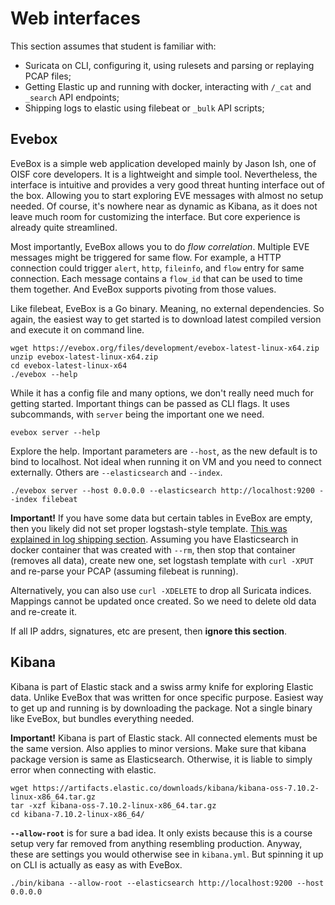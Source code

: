 # Web interfaces

This section assumes that student is familiar with:
* Suricata on CLI, configuring it, using rulesets and parsing or replaying PCAP files;
* Getting Elastic up and running with docker, interacting with `/_cat` and `_search` API endpoints;
* Shipping logs to elastic using filebeat or `_bulk` API scripts;

## Evebox

EveBox is a simple web application developed mainly by Jason Ish, one of OISF core developers. It is a lightweight and simple tool. Nevertheless, the interface is intuitive and provides a very good threat hunting interface out of the box. Allowing you to start exploring EVE messages with almost no setup needed. Of course, it's nowhere near as dynamic as Kibana, as it does not leave much room for customizing the interface. But core experience is already quite streamlined.

Most importantly, EveBox allows you to do *flow correlation*. Multiple EVE messages might be triggered for same flow. For example, a HTTP connection could trigger `alert`, `http`, `fileinfo`, and `flow` entry for same connection. Each message contains a `flow_id` that can be used to time them together. And EveBox supports pivoting from those values.

Like filebeat, EveBox is a Go binary. Meaning, no external dependencies. So again, the easiest way to get started is to download latest compiled version and execute it on command line.

```
wget https://evebox.org/files/development/evebox-latest-linux-x64.zip
unzip evebox-latest-linux-x64.zip
cd evebox-latest-linux-x64
./evebox --help
```

While it has a config file and many options, we don't really need much for getting started. Important things can be passed as CLI flags. It uses subcommands, with `server` being the important one we need.

```
evebox server --help
```

Explore the help. Important parameters are `--host`, as the new default is to bind to localhost. Not ideal when running it on VM and you need to connect externally. Others are `--elasticsearch` and `--index`.

```
./evebox server --host 0.0.0.0 --elasticsearch http://localhost:9200 --index filebeat
```

**Important!** If you have some data but certain tables in EveBox are empty, then you likely did not set proper logstash-style template. [This was explained in log shipping section](/Suricata/elastic-log-shipping). Assuming you have Elasticsearch in docker container that was created with `--rm`, then stop that container (removes all data), create new one, set logstash template with `curl -XPUT` and re-parse your PCAP (assuming filebeat is running).

Alternatively, you can also use `curl -XDELETE` to drop all Suricata indices. Mappings cannot be updated once created. So we need to delete old data and re-create it.

If all IP addrs, signatures, etc are present, then **ignore this section**.

## Kibana

Kibana is part of Elastic stack and a swiss army knife for exploring Elastic data. Unlike EveBox that was written for once specific purpose. Easiest way to get up and running is by downloading the package. Not a single binary like EveBox, but bundles everything needed.

**Important!** Kibana is part of Elastic stack. All connected elements must be the same version. Also applies to minor versions. Make sure that kibana package version is same as Elasticsearch. Otherwise, it is liable to simply error when connecting with elastic.

```
wget https://artifacts.elastic.co/downloads/kibana/kibana-oss-7.10.2-linux-x86_64.tar.gz
tar -xzf kibana-oss-7.10.2-linux-x86_64.tar.gz
cd kibana-7.10.2-linux-x86_64/
```

**`--allow-root`** is for sure a bad idea. It only exists because this is a course setup very far removed from anything resembling production. Anyway, these are settings you would otherwise see in `kibana.yml`. But spinning it up on CLI is actually as easy as with EveBox.

```
./bin/kibana --allow-root --elasticsearch http://localhost:9200 --host 0.0.0.0
```
